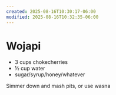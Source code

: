 ```yaml
---
created: 2025-08-16T10:30:17-06:00
modified: 2025-08-16T10:32:35-06:00
---
```


# Wojapi

- 3 cups chokecherries
- ½ cup water
- sugar/syrup/honey/whatever

Simmer down and mash pits, or use wasna
